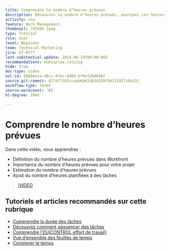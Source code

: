 ```yaml
---
title: Comprendre le nombre d’heures prévues
description: Découvrez le nombre d’heures prévues, pourquoi ces heures sont importantes pour votre projet et comment en ajouter aux tâches.
activity: use
feature: Work Management
thumbnail: 335090.jpeg
type: Tutorial
role: User
level: Beginner
team: Technical Marketing
jira: KT-8777
last-substantial-update: 2024-06-19T00:00:00Z
recommendations: noDisplay,catalog
hide: true
doc-type: video
exl-id: 56b8ea1a-d0cc-47ec-8d88-5f0ef204656f
source-git-commit: d17df7162ccaab6b62db34209f50131927c0a532
workflow-type: tm+mt
source-wordcount: '82'
ht-degree: 100%

---
```


# Comprendre le nombre d’heures prévues

Dans cette vidéo, vous apprendrez :

* Définition du nombre d’heures prévues dans Workfront
* Importance du nombre d’heures prévues pour votre projet
* Estimation du nombre d’heures prévues
* Ajout du nombre d’heures planifiées à des tâches

>[!VIDEO](https://video.tv.adobe.com/v/3445335/?quality=12&learn=on&enablevpops&captions=fre_fr)


## Tutoriels et articles recommandés sur cette rubrique

* [Comprendre la durée des tâches](/help/manage-work/tasks/understand-task-durations.md)
* [Découvrez comment séquencer des tâches](/help/manage-work/tasks/learn-to-sequence-tasks.md)
* [Comprendre l’[!UICONTROL effort de travail]](/help/manage-work/tasks/understand-work-effort.md)
* [Vue d’ensemble des feuilles de temps](https://experienceleague.adobe.com/fr/docs/workfront/using/timesheets/details/timesheets-overview)
* [Consigner le temps](https://experienceleague.adobe.com/fr/docs/workfront/using/timesheets/create-and-manage-timesheets-in-adobe-workfront/log-time)
